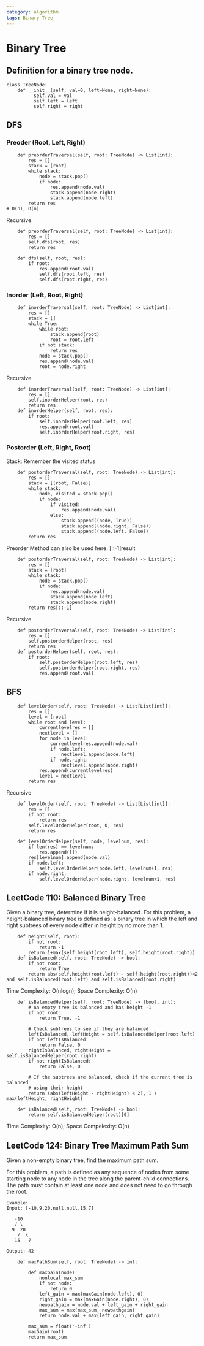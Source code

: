 ```yaml
---
category: algorithm
tags: Binary Tree
---
```

# Binary Tree
## Definition for a binary tree node.
```
class TreeNode:
    def __init__(self, val=0, left=None, right=None):
          self.val = val
          self.left = left
          self.right = right
```
## DFS
### Preoder (Root, Left, Right)
```
    def preorderTraversal(self, root: TreeNode) -> List[int]:
        res = []
        stack = [root]
        while stack:
            node = stack.pop()
            if node:
                res.append(node.val)
                stack.append(node.right)
                stack.append(node.left)
        return res
# O(n), O(n)
```
Recursive
```
    def preorderTraversal(self, root: TreeNode) -> List[int]:
        res = []
        self.dfs(root, res)
        return res

    def dfs(self, root, res):
        if root:
            res.append(root.val)
            self.dfs(root.left, res)
            self.dfs(root.right, res)
```
### Inorder (Left, Root, Right)
```
    def inorderTraversal(self, root: TreeNode) -> List[int]:
        res = []
        stack = []
        while True:
            while root:
                stack.append(root)
                root = root.left
            if not stack:
                return res
            node = stack.pop()
            res.append(node.val)
            root = node.right
```
Recursive
```
    def inorderTraversal(self, root: TreeNode) -> List[int]:
        res = []
        self.inorderHelper(root, res)
        return res
    def inorderHelper(self, root, res):
        if root:
            self.inorderHelper(root.left, res)
            res.append(root.val)
            self.inorderHelper(root.right, res)
```
### Postorder (Left, Right, Root)
Stack: Remember the visited status
```
    def postorderTraversal(self, root: TreeNode) -> List[int]:
        res = []
        stack = [(root, False)]
        while stack:
            node, visited = stack.pop()
            if node:
                if visited:
                    res.append(node.val)
                else:
                    stack.append((node, True))
                    stack.append((node.right, False))
                    stack.append((node.left, False))
        return res
```
Preorder Method can also be used here. [::-1]result
```
    def postorderTraversal(self, root: TreeNode) -> List[int]:
        res = []
        stack = [root]
        while stack:
            node = stack.pop()
            if node:
                res.append(node.val)
                stack.append(node.left)
                stack.append(node.right)
        return res[::-1]
```
Recursive
```
    def postorderTraversal(self, root: TreeNode) -> List[int]:
        res = []
        self.postorderHelper(root, res)
        return res
    def postorderHelper(self, root, res):
        if root:
            self.postorderHelper(root.left, res)
            self.postorderHelper(root.right, res)
            res.append(root.val)
```
## BFS
```
    def levelOrder(self, root: TreeNode) -> List[List[int]]:
        res = []
        level = [root]
        while root and level:
            currentlevelres = []
            nextlevel = []
            for node in level:
                currentlevelres.append(node.val)
                if node.left:
                    nextlevel.append(node.left)
                if node.right:
                    nextlevel.append(node.right)
            res.append(currentlevelres)
            level = nextlevel
        return res
```
Recursive
```
    def levelOrder(self, root: TreeNode) -> List[List[int]]:
        res = []
        if not root:
            return res
        self.levelOrderHelper(root, 0, res)
        return res
    
    def levelOrderHelper(self, node, levelnum, res):
        if len(res) == levelnum:
            res.append([])
        res[levelnum].append(node.val)
        if node.left:
            self.levelOrderHelper(node.left, levelnum+1, res)
        if node.right:
            self.levelOrderHelper(node.right, levelnum+1, res)
```
## LeetCode 110: Balanced Binary Tree
Given a binary tree, determine if it is height-balanced. For this problem, a height-balanced binary tree is defined as: a binary tree in which the left and right subtrees of every node differ in height by no more than 1.
```
    def height(self, root):
        if not root:
            return -1
        return 1+max(self.height(root.left), self.height(root.right))
    def isBalanced(self, root: TreeNode) -> bool:
        if not root:
            return True
        return abs(self.height(root.left) - self.height(root.right))<2 and self.isBalanced(root.left) and self.isBalanced(root.right)
```
Time Complexity: O(nlogn); Space Complexity: O(n)
```
    def isBalancedHelper(self, root: TreeNode) -> (bool, int):
        # An empty tree is balanced and has height -1
        if not root:
            return True, -1
        
        # Check subtrees to see if they are balanced. 
        leftIsBalanced, leftHeight = self.isBalancedHelper(root.left)
        if not leftIsBalanced:
            return False, 0
        rightIsBalanced, rightHeight = self.isBalancedHelper(root.right)
        if not rightIsBalanced:
            return False, 0
        
        # If the subtrees are balanced, check if the current tree is balanced
        # using their height
        return (abs(leftHeight - rightHeight) < 2), 1 + max(leftHeight, rightHeight)
        
    def isBalanced(self, root: TreeNode) -> bool:
        return self.isBalancedHelper(root)[0]
```
Time Complexity: O(n); Space Compelexity: O(n)
## LeetCode 124: Binary Tree Maximum Path Sum 
Given a non-empty binary tree, find the maximum path sum.

For this problem, a path is defined as any sequence of nodes from some starting node to any node in the tree along the parent-child connections. The path must contain at least one node and does not need to go through the root.      
```
Example:     
Input: [-10,9,20,null,null,15,7]

   -10
   / \
  9  20
    /  \
   15   7

Output: 42
```
```
    def maxPathSum(self, root: TreeNode) -> int:
        
        def maxGain(node):
            nonlocal max_sum
            if not node:
                return 0
            left_gain = max(maxGain(node.left), 0)
            right_gain = max(maxGain(node.right), 0)
            newpathgain = node.val + left_gain + right_gain
            max_sum = max(max_sum, newpathgain)
            return node.val + max(left_gain, right_gain)
        
        max_sum = float('-inf')
        maxGain(root)
        return max_sum
```
